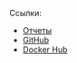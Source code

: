 Ссылки:

- [Отчеты](http://gnu-linux.hlebushe.gq/)
- [GitHub](https://github.com/MrP4p3r/gnu-linux-class/)
- [Docker Hub](https://hub.docker.com/r/mrp4p3r/gnu-linux-class/) 
